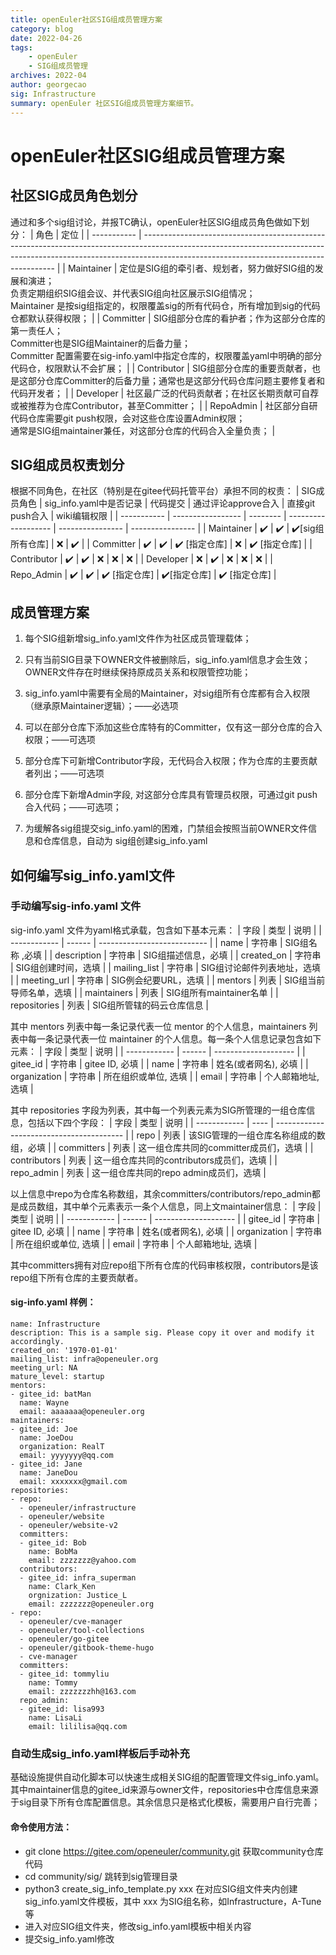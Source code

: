 ```yaml
---
title: openEuler社区SIG组成员管理方案
category: blog 
date: 2022-04-26
tags:
    - openEuler
    - SIG组成员管理
archives: 2022-04
author: georgecao
sig: Infrastructure
summary: openEuler 社区SIG组成员管理方案细节。
---
```


# openEuler社区SIG组成员管理方案
## 社区SIG成员角色划分
通过和多个sig组讨论，并报TC确认，openEuler社区SIG组成员角色做如下划分：
| 角色        | 定位                                                                                                                                                                                                                 |
| ----------- | -------------------------------------------------------------------------------------------------------------------------------------------------------------------------------------------------------------------- |
| Maintainer  | 定位是SIG组的牵引者、规划者，努力做好SIG组的发展和演进；<br> 负责定期组织SIG组会议、并代表SIG组向社区展示SIG组情况； <br> Maintainer 是按sig组指定的，权限覆盖sig的所有代码仓，所有增加到sig的代码仓都默认获得权限； |
| Committer   | SIG组部分仓库的看护者；作为这部分仓库的第一责任人；<br> Committer也是SIG组Maintainer的后备力量； <br> Committer 配置需要在sig-info.yaml中指定仓库的，权限覆盖yaml中明确的部分代码仓，权限默认不会扩展；              |
| Contributor | SIG组部分仓库的重要贡献者，也是这部分仓库Committer的后备力量；通常也是这部分代码仓库问题主要修复者和代码开发者；                                                                                                     |
| Developer   | 社区最广泛的代码贡献者；在社区长期贡献可自荐或被推荐为仓库Contributor，甚至Committer；                                                                                                                               |
| RepoAdmin   | 社区部分自研代码仓库需要git push权限，会对这些仓库设置Admin权限；<br> 通常是SIG组maintainer兼任，对这部分仓库的代码合入全量负责；                                                                                    |

## SIG组成员权责划分

根据不同角色，在社区（特别是在gitee代码托管平台）承担不同的权责：
| SIG成员角色 | sig_info.yaml中是否记录 | 代码提交 | 通过评论approve合入 | 直接git push合入 | wiki编辑权限 |
| ----------- | ----------------- | -------- | ------------------- | ---------------- | ---------------- |
| Maintainer  | ✔️                 | ✔️        | ✔️[sig组所有仓库]    | ❌                | ✔️          |
| Committer   | ✔️                 | ✔️        | ✔️ [指定仓库]        | ❌                | ✔️ [指定仓库]   |
| Contributor | ✔️                 | ✔️        | ❌                   | ❌                | ❌           |
| Developer   | ❌                 | ✔️        | ❌                   | ❌                | ❌          |
| Repo_Admin  | ✔️                 | ✔️        | ✔️ [指定仓库]        | ✔️[指定仓库]      | ✔️ [指定仓库]   |

## 成员管理方案

 1. 每个SIG组新增sig_info.yaml文件作为社区成员管理载体；
    
 2. 只有当前SIG目录下OWNER文件被删除后，sig_info.yaml信息才会生效；OWNER文件存在时继续保持原成员关系和权限管控功能；
 3. sig_info.yaml中需要有全局的Maintainer，对sig组所有仓库都有合入权限（继承原Maintainer逻辑）；——必选项
 4. 可以在部分仓库下添加这些仓库特有的Committer，仅有这一部分仓库的合入权限；——可选项
 5. 部分仓库下可新增Contributor字段，无代码合入权限；作为仓库的主要贡献者列出；——可选项
 6. 部分仓库下新增Admin字段, 对这部分仓库具有管理员权限，可通过git push合入代码；——可选项；
 7. 为缓解各sig组提交sig_info.yaml的困难，门禁组会按照当前OWNER文件信息和仓库信息，自动为  sig组创建sig_info.yaml


## 如何编写sig_info.yaml文件
###  手动编写sig-info.yaml 文件

sig-info.yaml 文件为yaml格式承载，包含如下基本元素：
| 字段         | 类型   | 说明                        |
| ------------ | ------ | --------------------------- |
| name         | 字符串 | SIG组名称 ,必填             |
| description  | 字符串 | SIG组描述信息，必填         |
| created_on   | 字符串 | SIG组创建时间，选填         |
| mailing_list | 字符串 | SIG组讨论邮件列表地址，选填 |
| meeting_url  | 字符串 | SIG例会纪要URL，选填        |
| mentors      | 列表   | SIG组当前导师名单，选填     |
| maintainers  | 列表   | SIG组所有maintainer名单     |
| repositories | 列表   | SIG组所管辖的码云仓库信息   |

其中 mentors 列表中每一条记录代表一位 mentor 的个人信息，maintainers 列表中每一条记录代表一位 maintainer 的个人信息。每一条个人信息记录包含如下元素：
| 字段         | 类型   | 说明                 |
| ------------ | ------ | -------------------- |
| gitee_id     | 字符串 | gitee ID, 必填       |
| name         | 字符串 | 姓名(或者网名), 必填 |
| organization | 字符串 | 所在组织或单位, 选填 |
| email        | 字符串 | 个人邮箱地址, 选填   |

其中 repositories 字段为列表，其中每一个列表元素为SIG所管理的一组仓库信息，包括以下四个字段：
| 字段         | 类型 | 说明                                     |
| ------------ | ---- | ---------------------------------------- |
| repo         | 列表 | 该SIG管理的一组仓库名称组成的数组，必填  |
| committers   | 列表 | 这一组仓库共同的committer成员们，选填    |
| contributors | 列表 | 这一组仓库共同的contributors成员们，选填 |
| repo_admin   | 列表 | 这一组仓库共同的repo admin成员们，选填   |

以上信息中repo为仓库名称数组，其余committers/contributors/repo_admin都是成员数组，其中单个元素表示一条个人信息，同上文maintainer信息：
| 字段         | 类型   | 说明                 |
| ------------ | ------ | -------------------- |
| gitee_id     | 字符串 | gitee ID, 必填       |
| name         | 字符串 | 姓名(或者网名), 必填 |
| organization | 字符串 | 所在组织或单位, 选填 |
| email        | 字符串 | 个人邮箱地址, 选填   |

其中committers拥有对应repo组下所有仓库的代码审核权限，contributors是该repo组下所有仓库的主要贡献者。

#### sig-info.yaml 样例：
```
name: Infrastructure
description: This is a sample sig. Please copy it over and modify it accordingly.
created_on: '1970-01-01'
mailing_list: infra@openeuler.org
meeting_url: NA
mature_level: startup
mentors:
- gitee_id: batMan
  name: Wayne
  email: aaaaaaa@openeuler.org
maintainers:
- gitee_id: Joe
  name: JoeDou
  organization: RealT
  email: yyyyyyy@qq.com
- gitee_id: Jane
  name: JaneDou
  email: xxxxxxx@gmail.com
repositories:
- repo: 
  - openeuler/infrastructure
  - openeuler/website
  - openeuler/website-v2
  committers:
  - gitee_id: Bob
    name: BobMa
    email: zzzzzzz@yahoo.com
  contributors:
  - gitee_id: infra_superman
    name: Clark_Ken
    orgnization: Justice_L
    email: zzzzzzz@openeuler.org
- repo: 
  - openeuler/cve-manager
  - openeuler/tool-collections
  - openeuler/go-gitee
  - openeuler/gitbook-theme-hugo
  - cve-manager
  committers:
  - gitee_id: tommyliu
    name: Tommy
    email: zzzzzzzhh@163.com
  repo_admin:
  - gitee_id: lisa993
    name: LisaLi
    email: lililisa@qq.com
```
### 自动生成sig_info.yaml样板后手动补充
基础设施提供自动化脚本可以快速生成相关SIG组的配置管理文件sig_info.yaml。
其中maintainer信息的gitee_id来源与owner文件，repositories中仓库信息来源于sig目录下所有仓库配置信息。其余信息只是格式化模板，需要用户自行完善；
#### 命令使用方法：
 - git clone https://gitee.com/openeuler/community.git  获取community仓库代码
 - cd community/sig/ 跳转到sig管理目录
 - python3 create_sig_info_template.py xxx  在对应SIG组文件夹内创建sig_info.yaml文件模板，其中 xxx 为SIG组名称，如Infrastructure，A-Tune等
 - 进入对应SIG组文件夹，修改sig_info.yaml模板中相关内容
 - 提交sig_info.yaml修改
